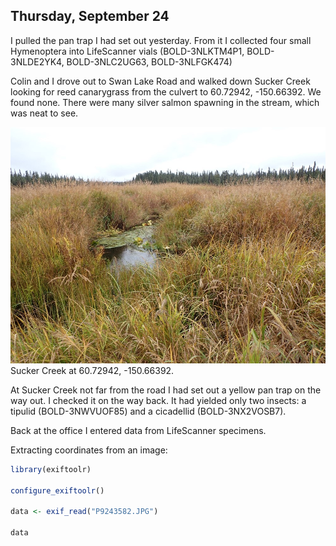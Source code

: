 
## Thursday, September 24

I pulled the pan trap I had set out yesterday. From it I collected four small Hymenoptera into LifeScanner vials (BOLD-3NLKTM4P1, BOLD-3NLDE2YK4, BOLD-3NLC2UG63, BOLD-3NLFGK474)

Colin and I drove out to Swan Lake Road and walked down Sucker Creek looking for reed canarygrass from the culvert to 60.72942, -150.66392. We found none. There were many silver salmon spawning in the stream, which was neat to see.

![Sucker Creek at 60.72942, -150.66392.](2020-09-24_Sucker_Creek.jpg)\
Sucker Creek at 60.72942, -150.66392.

At Sucker Creek not far from the road I had set out a yellow pan trap on the way out. I checked it on the way back. It had yielded only two insects: a tipulid (BOLD-3NWVUOF85) and a cicadellid (BOLD-3NX2VOSB7).

Back at the office I entered data from LifeScanner specimens.	

Extracting coordinates from an image:

```r
library(exiftoolr)

configure_exiftoolr()

data <- exif_read("P9243582.JPG")

data
```
